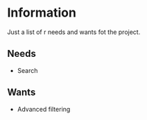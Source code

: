 # Information

Just a list of r needs and wants fot the project.

## Needs

- Search

## Wants

- Advanced filtering
